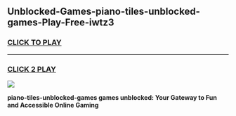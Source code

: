 
## Unblocked-Games-piano-tiles-unblocked-games-Play-Free-iwtz3
<h3>
<a href="https://premium76.site?title=piano-tiles-unblocked-games&ref=18A">CLICK TO PLAY</a></h3>
<hr>

<h3>
<a href="https://premium76.site?title=piano-tiles-unblocked-games&ref=18A">CLICK 2 PLAY</a>
  
</h3>

<a href="https://premium76.site?title=piano-tiles-unblocked-games&ref=18A"><img src="https://clearcache.store/games.png"></a>


**piano-tiles-unblocked-games games unblocked: Your Gateway to Fun and Accessible Online Gaming**
